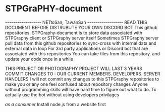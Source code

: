 # STPGraPHY-document
------------------ NETtoSan, TawanSan ------------------
READ THIS DOCUMENT BEFORE DISTRUBUTE YOUR OWN DISCORD BOT
This github repositories. STPGraphy-document is to store data associated with STPGraphy client or STPGraphy server itself
Sometimes STPGraphy server pull data from this github repositories to sync-cross with internal data and external data in loop
For 3rd party applications or Discord bot that are associated with this repositories
You can take files from this repository. and update your code once in a while

THIS PROJECT OR PHOTOGRAPHY PROJECT WILL LAST 3 YEARS
COMMIT CHANGES TO : OUR CURRENT MEMBERS. DEVELOPERS. SERVER HANDLERS
I will not commit any changes to this STPGraphy repositories to make you or any one feel confused about repository changes
Anyone without programming skills will have hard time to figure out what to do.
To actually use the bot without using developers privilages


_as a consumer_
Install node.js from a website first
